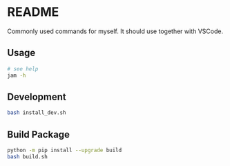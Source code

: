 # README

Commonly used commands for myself. It should use together with VSCode.

## Usage

```bash
# see help
jam -h
```

## Development

```sh
bash install_dev.sh
```

## Build Package

```sh
python -m pip install --upgrade build
bash build.sh
```
